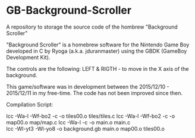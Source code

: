 # GB-Background-Scroller
A repository to storage the source code of the hombrew "Background Scroller"  

"Background Scroller" is a homebrew software for the Nintendo Game Boy developed in C by Ryoga (a.k.a. jduranmaster) using the GBDK (GameBoy Development Kit).  

The controls are the following:  LEFT &amp; RIGTH - to move in the X axis of the background.  

This game/software was in development between the 2015/12/10 - 2015/12/11 in my free-time. The code has not been improved since then.  

Compilation Script:  

lcc -Wa-l -Wf-bo2 -c -o  tiles00.o tiles/tiles.c 
lcc -Wa-l -Wf-bo2 -c -o  map00.o map/map.c lcc -Wa-l -c -o  main.o main.c  
lcc -Wl-yt3 -Wl-yo8 -o background.gb main.o map00.o tiles00.o
